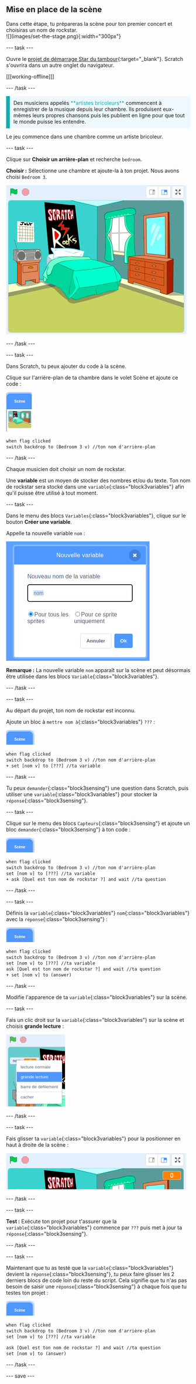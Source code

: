 ## Mise en place de la scène

<div style="display: flex; flex-wrap: wrap">
<div style="flex-basis: 200px; flex-grow: 1; margin-right: 15px;">
Dans cette étape, tu prépareras la scène pour ton premier concert et choisiras un nom de rockstar.
</div>
<div>
![](images/set-the-stage.png){:width="300px"}
</div>
</div>

--- task ---

Ouvre le [projet de démarrage Star du tambour](https://scratch.mit.edu/projects/535783147/editor){:target="_blank"}. Scratch s'ouvrira dans un autre onglet du navigateur.

[[[working-offline]]]

--- /task ---

<p style="border-left: solid; border-width:10px; border-color: #0faeb0; background-color: aliceblue; padding: 10px;">
Des musiciens appelés <span style="color: #0faeb0">**artistes bricoleurs**</span> commencent à enregistrer de la musique depuis leur chambre. Ils produisent eux-mêmes leurs propres chansons puis les publient en ligne pour que tout le monde puisse les entendre. 
</p>

Le jeu commence dans une chambre comme un artiste bricoleur.

--- task ---

Clique sur **Choisir un arrière-plan** et recherche `bedroom`.

**Choisir :** Sélectionne une chambre et ajoute-la à ton projet. Nous avons choisi `Bedroom 3`.

![La scène montrant l'arrière-plan "Bedroom 3".](images/bedroom3.png)

--- /task ---

--- task ---

Dans Scratch, tu peux ajouter du code à la scène.

Clique sur l'arrière-plan de ta chambre dans le volet Scène et ajoute ce code :

![L'arrière-plan dans le volet de scène.](images/bedroom-icon.png)

```blocks3
when flag clicked
switch backdrop to (Bedroom 3 v) //ton nom d'arrière-plan
```

--- /task ---

Chaque musicien doit choisir un nom de rockstar.

Une **variable** est un moyen de stocker des nombres et/ou du texte. Ton nom de rockstar sera stocké dans une `variable`{:class="block3variables"} afin qu'il puisse être utilisé à tout moment.

--- task ---

Dans le menu des blocs `Variables`{:class="block3variables"}, clique sur le bouton **Créer une variable**.

Appelle ta nouvelle variable `nom` :

![La fenêtre contextuelle Nouvelle variable avec la saisie de texte "nom".](images/new-variable.png)

**Remarque :** La nouvelle variable `nom` apparaît sur la scène et peut désormais être utilisée dans les blocs `Variable`{:class="block3variables"}.

--- /task ---

--- task ---

Au départ du projet, ton nom de rockstar est inconnu.

Ajoute un bloc à `mettre nom à`{:class="block3variables"} `???` :

![](images/stage-icon.png)

```blocks3
when flag clicked
switch backdrop to (Bedroom 3 v) //ton nom d'arrière-plan
+ set [nom v] to [???] //ta variable
```

--- /task ---

Tu peux `demander`{:class="block3sensing"} une question dans Scratch, puis utiliser une `variable`{:class="block3variables"} pour stocker la `réponse`{:class="block3sensing"}.

--- task ---

Clique sur le menu des blocs `Capteurs`{:class="block3sensing"} et ajoute un bloc `demander`{:class="block3sensing"} à ton code :

![](images/stage-icon.png)

```blocks3
when flag clicked
switch backdrop to (Bedroom 3 v) //ton nom d'arrière-plan
set [nom v] to [???] //ta variable
+ ask [Quel est ton nom de rockstar ?] and wait //ta question
```

--- /task ---

--- task ---

Définis la `variable`{:class="block3variables"} `nom`{:class="block3variables"} avec la `réponse`{:class="block3sensing"} :

![](images/stage-icon.png)

```blocks3
when flag clicked
switch backdrop to (Bedroom 3 v) //ton nom d'arrière-plan
set [nom v] to [???] //ta variable
ask [Quel est ton nom de rockstar ?] and wait //ta question
+ set [nom v] to (answer)
```

--- /task ---

Modifie l'apparence de ta `variable`{:class="block3variables"} sur la scène.

--- task ---

Fais un clic droit sur la `variable`{:class="block3variables"} sur la scène et choisis **grande lecture** :

![](images/large-readout.png)

--- /task ---

--- task ---

Fais glisser ta `variable`{:class="block3variables"} pour la positionner en haut à droite de la scène :

![](images/repositioned-variable.png)

--- /task ---

--- task ---

**Test :** Exécute ton projet pour t'assurer que la `variable`{:class="block3variables"} commence par `???` puis met à jour ta `réponse`{:class="block3sensing"}.

--- /task ---

--- task ---

Maintenant que tu as testé que la `variable`{:class="block3variables"} devient la `réponse`{:class="block3sensing"}, tu peux faire glisser les 2 derniers blocs de code loin du reste du script. Cela signifie que tu n'as pas besoin de saisir une `réponse`{:class="block3sensing"} à chaque fois que tu testes ton projet :

![](images/stage-icon.png)

```blocks3
when flag clicked
switch backdrop to (Bedroom 3 v) //ton nom d'arrière-plan
set [nom v] to [???] //ta variable
```

```blocks3
ask [Quel est ton nom de rockstar ?] and wait //ta question
set [nom v] to (answer)
```

--- /task ---

--- save ---
